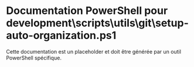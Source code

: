 # Documentation PowerShell pour development\scripts\utils\git\setup-auto-organization.ps1

Cette documentation est un placeholder et doit être générée par un outil PowerShell spécifique.
